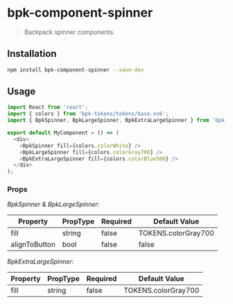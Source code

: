 # bpk-component-spinner

> Backpack spinner components.

## Installation

```sh
npm install bpk-component-spinner --save-dev
```

## Usage

```js
import React from 'react';
import { colors } from 'bpk-tokens/tokens/base.es6';
import { BpkSpinner, BpkLargeSpinner, BpkExtraLargeSpinner } from 'bpk-component-spinner';

export default MyComponent = () => (
  <div>
    <BpkSpinner fill={colors.colorWhite} />
    <BpkLargeSpinner fill={colors.colorGray700} />
    <BpkExtraLargeSpinner fill={colors.colorBlue500} />
  </div>
);
```

### Props

*BpkSpinner & BpkLargeSpinner:*

| Property      | PropType | Required | Default Value       |
| ------------- | -------- | -------- | ------------------- |
| fill          | string   | false    | TOKENS.colorGray700 |
| alignToButton | bool     | false    | false               |

*BpkExtraLargeSpinner:*

| Property      | PropType | Required | Default Value       |
| ------------- | -------- | -------- | ------------------- |
| fill          | string   | false    | TOKENS.colorGray700 |
